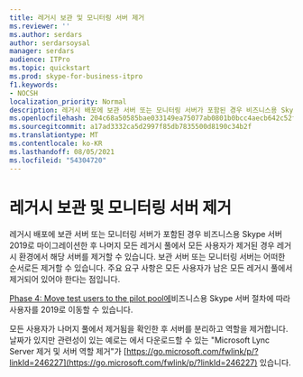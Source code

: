 ```yaml
---
title: 레거시 보관 및 모니터링 서버 제거
ms.reviewer: ''
ms.author: serdars
author: serdarsoysal
manager: serdars
audience: ITPro
ms.topic: quickstart
ms.prod: skype-for-business-itpro
f1.keywords:
- NOCSH
localization_priority: Normal
description: 레거시 배포에 보관 서버 또는 모니터링 서버가 포함된 경우 비즈니스용 Skype 서버 2019로 마이그레이션한 후 나머지 모든 레거시 풀에서 모든 사용자가 제거된 경우 레거시 환경에서 해당 서버를 제거할 수 있습니다. 보관 서버 또는 모니터링 서버는 어떠한 순서로든 제거할 수 있습니다. 주요 요구 사항은 모든 사용자가 남은 모든 레거시 풀에서 제거되어 있어야 한다는 점입니다.
ms.openlocfilehash: 204c68a50585bae033149ea75077ab0801b0bcc4aecb642c52fa96442bfc42ba
ms.sourcegitcommit: a17ad3332ca5d2997f85db7835500d8190c34b2f
ms.translationtype: MT
ms.contentlocale: ko-KR
ms.lasthandoff: 08/05/2021
ms.locfileid: "54304720"
---
```

# <a name="remove-legacy-archiving-and-monitoring-servers"></a>레거시 보관 및 모니터링 서버 제거

레거시 배포에 보관 서버 또는 모니터링 서버가 포함된 경우 비즈니스용 Skype 서버 2019로 마이그레이션한 후 나머지 모든 레거시 풀에서 모든 사용자가 제거된 경우 레거시 환경에서 해당 서버를 제거할 수 있습니다. 보관 서버 또는 모니터링 서버는 어떠한 순서로든 제거할 수 있습니다. 주요 요구 사항은 모든 사용자가 남은 모든 레거시 풀에서 제거되어 있어야 한다는 점입니다.
  
[Phase 4: Move test users to the pilot pool에](phase-4-move-test-users-to-the-pilot-pool.md)비즈니스용 Skype 서버 절차에 따라 사용자를 2019로 이동할 수 있습니다.
  
모든 사용자가 나머지 풀에서 제거됨을 확인한 후 서버를 분리하고 역할을 제거합니다. 날짜가 있지만 관련성이 있는 예로는 에서 다운로드할 수 있는 "Microsoft Lync Server 제거 및 서버 역할 제거"가 [https://go.microsoft.com/fwlink/p/?linkId=246227](https://go.microsoft.com/fwlink/p/?linkId=246227) 있습니다.
  

